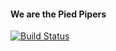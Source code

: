 #### We are the Pied Pipers

[![Build Status](https://travis-ci.org/kat-lego/Project-3.svg?branch=master)](https://travis-ci.org/kat-lego/Project-3)
